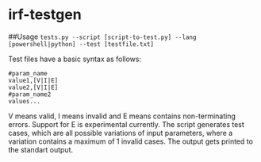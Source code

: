 # irf-testgen
##Usage
`tests.py --script [script-to-test.py] --lang [powershell|python] --test [testfile.txt]`

Test files have a basic syntax as follows:
```
#param_name
value1,[V|I|E]
value2,[V|I|E]
#param_name2
values...
```

V means valid, I means invalid and E means contains non-terminating errors. Support for E is experimental currently.
The script generates test cases, which are all possible variations of input parameters, where a variation contains a maximum of 1 invalid cases.
The output gets printed to the standart output.
